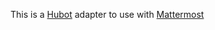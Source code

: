 This is a [Hubot](https://hubot.github.com/) adapter to use with [Mattermost](https://about.mattermost.com/)